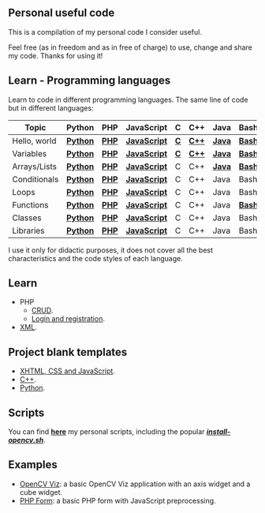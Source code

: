 ## Personal useful code

This is a compilation of my personal code I consider useful.

Feel free (as in freedom and as in free of charge) to use, change and share my code. Thanks for using it!

## Learn - Programming languages

Learn to code in different programming languages. The same line of code but in different languages:

| Topic        | Python | PHP | JavaScript | C | C++ | Java | Bash | PowerShell |
|--------------|--------|-----|------------|---|-----|------|------|------------|
| Hello, world | **[Python](learn/prog/00/00.py)** | **[PHP](learn/prog/00/00.php)** | **[JavaScript](learn/prog/00/00.js)** | **[C](learn/prog/00/00.c)** | **[C++](learn/prog/00/00.cpp)** | **[Java](learn/prog/00/J00.java)** | **[Bash](learn/prog/00/00.sh)** | **[PowerShell](learn/prog/00/00.ps1)** |
| Variables    | **[Python](learn/prog/01/01.py)** | **[PHP](learn/prog/01/01.php)** | **[JavaScript](learn/prog/01/01.js)** | **[C](learn/prog/01/01.c)** | **[C++](learn/prog/01/01.cpp)** | **[Java](learn/prog/01/J01.java)** | **[Bash](learn/prog/01/01.sh)** | **[PowerShell](learn/prog/01/01.ps1)** |
| Arrays/Lists | **[Python](learn/prog/02/02.py)** | **[PHP](learn/prog/02/02.php)** | **[JavaScript](learn/prog/02/02.js)** | C | C++ | **[Java](learn/prog/02/J02.java)**                               | **[Bash](learn/prog/02/02.sh)** | **[PowerShell](learn/prog/02/02.ps1)** |
| Conditionals | **[Python](learn/prog/03/03.py)** | **[PHP](learn/prog/03/03.php)** | **[JavaScript](learn/prog/03/03.js)** | C | C++ | Java                               | Bash                            | **[PowerShell](learn/prog/03/03.ps1)** |
| Loops        | **[Python](learn/prog/04/04.py)** | **[PHP](learn/prog/04/04.php)** | **[JavaScript](learn/prog/04/04.js)** | C | C++ | Java                               | Bash                            | **[PowerShell](learn/prog/04/04.ps1)** |
| Functions    | **[Python](learn/prog/05/05.py)** | **[PHP](learn/prog/05/05.php)** | **[JavaScript](learn/prog/05/05.js)** | C | C++ | Java                               | **[Bash](learn/prog/05/05.sh)**                            | **[PowerShell](learn/prog/05/05.ps1)** |
| Classes      | **[Python](learn/prog/06/06.py)** | **[PHP](learn/prog/06/06.php)** | **[JavaScript](learn/prog/06/06.js)** | C | C++ | Java                               | Bash                            | PowerShell |
| Libraries    | **[Python](learn/prog/07/07.py)** | **[PHP](learn/prog/07/07.php)** | **[JavaScript](learn/prog/07/07.js)** | C | C++ | Java                               | Bash                            | PowerShell |

I use it only for didactic purposes, it does not cover all the best characteristics and the code styles of each language.

## Learn

* PHP
    * [CRUD](learn/php/crud).
    * [Login and registration](learn/php/login).
* [XML](learn/xml).

## Project blank templates

* [XHTML, CSS and JavaScript](templates/html).
* [C++](templates/cpp).
* [Python](templates/python).

## Scripts

You can find **[here](scripts)** my personal scripts, including the popular **[_install-opencv.sh_](scripts/bash/install-opencv.sh)**.

## Examples

* [OpenCV Viz](examples/cpp/opencv/viz): a basic OpenCV Viz application with an axis widget and a cube widget.
* [PHP Form](examples/php/form): a basic PHP form with JavaScript preprocessing.

